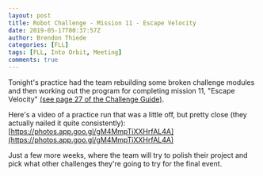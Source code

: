 ```yaml
---
layout: post
title: Robot Challenge - Mission 11 - Escape Velocity
date: 2019-05-17T00:37:57Z
author: Brendon Thiede
categories: [FLL]
tags: [FLL, Into Orbit, Meeting]
comments: true
---
```


Tonight's practice had the team rebuilding some broken challenge modules and then working out the program for completing mission 11, "Escape Velocity" [(see page 27 of the Challenge Guide)](https://firstinspiresst01.blob.core.windows.net/fll/2019/FIRST-FLL-2018-19-ChallengeGuide-Letter.pdf).

Here's a video of a practice run that was a little off, but pretty close (they actually nailed it quite consistently): [https://photos.app.goo.gl/gM4MmpTiXXHrfAL4A](https://photos.app.goo.gl/gM4MmpTiXXHrfAL4A)

Just a few more weeks, where the team will try to polish their project and pick what other challenges they're going to try for the final event.